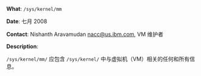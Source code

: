 **What**: `/sys/kernel/mm`

**Date**: 七月 2008

**Contact**: Nishanth Aravamudan <nacc@us.ibm.com>, VM 维护者

**Description**:

`/sys/kernel/mm/` 应包含 `/sys/kernel/` 中与虚拟机（VM）相关的任何和所有信息。